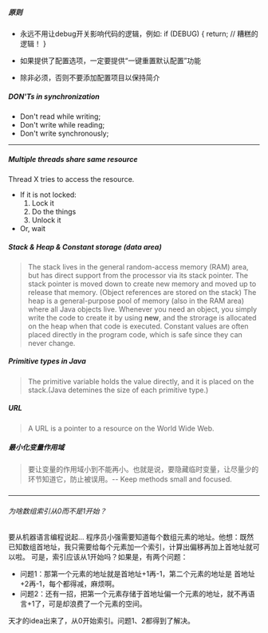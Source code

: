 ##### 原则
* 永远不用让debug开关影响代码的逻辑，例如:
	if (DEBUG) {
		return; // 糟糕的逻辑！
	}

* 如果提供了配置选项，一定要提供“一键重置默认配置”功能

* 除非必须，否则不要添加配置项目以保持简介

##### DON'Ts in synchronization
* Don't read while writing;
* Don't write while reading;
* Don't write synchronously;

---

##### Multiple threads share same resource
Thread X tries to access the resource.
* If it is not locked:
  1. Lock it  
  2. Do the things  
  3. Unlock it  
* Or, wait

##### Stack & Heap & Constant storage (data area)
> The stack lives in the general random-access memory (RAM) area, but has direct support from the processor via its stack pointer. The stack pointer is moved down to create new memory and moved up to release that memory. (Object references are stored on the stack)
> The heap is a general-purpose pool of memory (also in the RAM area) where all Java objects live. Whenever you need an object, you simply write the code to create it by using **new**, and the strorage is allocated on the heap when that code is executed.
> Constant values are often placed directly in the program code, which is safe since they can never change.

##### Primitive types in Java
> The primitive variable holds the value directly, and it is placed on the stack.(Java detemines the size of each primitive type.) 

##### URL
> A URL is a pointer to a resource on the World Wide Web.

##### 最小化变量作用域
> 要让变量的作用域小到不能再小。也就是说，要隐藏临时变量，让尽量少的环节知道它，防止被误用。-- Keep methods small and focused.

##### 

---

###### 为啥数组索引从0而不是1开始？
要从机器语言编程说起... 程序员小强需要知道每个数组元素的地址。他想：既然已知数组首地址，我只需要给每个元素加一个索引，计算出偏移再加上首地址就可以啦。
可是，索引应该从1开始吗？如果是，有两个问题：
* 问题1：那第一个元素的地址就是首地址+1再-1，第二个元素的地址是 首地址+2再-1，每个都得减，麻烦啊。
* 问题2：还有一招，把第一个元素存储于首地址偏一个元素的地址，就不再语言+1了，可是却浪费了一个元素的空间。

天才的idea出来了，从0开始索引。问题1、2都得到了解决。
